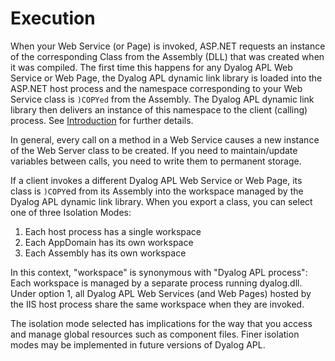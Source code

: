 # Execution

When your Web Service (or Page) is invoked, ASP.NET requests an instance of the corresponding Class from the Assembly (DLL) that was created when it was compiled. The first time this happens for any Dyalog APL Web Service or Web Page, the Dyalog APL dynamic link library  is loaded into the ASP.NET host process and the namespace corresponding to your Web Service class is `)COPYed` from the Assembly. The Dyalog APL dynamic link library then delivers an instance of this namespace to the client (calling) process. See [Introduction](../implementation-details/introduction.md) for further details.

In general, every call on a method in a Web Service causes a new instance of the Web Server class to be created. If you need to maintain/update variables between calls, you need to write them to permanent storage.

If a client invokes a different Dyalog APL Web Service or Web Page, its class is `)COPY`ed from its Assembly into the workspace managed by the Dyalog APL dynamic link library. When you export a class, you can select one of three Isolation Modes:

1. Each host process has a single workspace
2. Each AppDomain has its own workspace
3. Each Assembly has its own workspace

In this context, "workspace" is synonymous with "Dyalog APL process": Each workspace is managed by a separate process running dyalog.dll. Under option 1, all Dyalog APL Web Services (and Web Pages) hosted by the IIS host process share the same workspace when they are invoked.

The isolation mode selected has implications for the way that you access and manage global resources such as component files. Finer isolation modes may be implemented in future versions of Dyalog APL.
